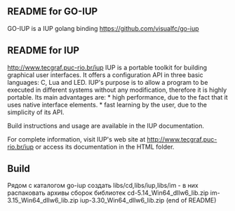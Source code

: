 ## README for GO-IUP
  GO-IUP is a IUP golang binding
  https://github.com/visualfc/go-iup


## README for IUP
  http://www.tecgraf.puc-rio.br/iup
  IUP is a portable toolkit for building graphical user interfaces. It offers a configuration API in three basic languages: C, Lua and LED. IUP's purpose is to allow a program to be executed in different systems without any modification, therefore it is highly portable. Its main advantages are:
    * high performance, due to the fact that it uses native interface elements.
    * fast learning by the user, due to the simplicity of its API.

  Build instructions and usage are available in the IUP documentation.

  For complete information, visit IUP's web site at http://www.tecgraf.puc-rio.br/iup
  or access its documentation in the HTML folder.

## Build

Рядом с каталогом go-iup
  создать libs/cd,libs/iup,libs/im - в них распаковать архивы сборок библиотек
  cd-5.14_Win64_dllw6_lib.zip
  im-3.15_Win64_dllw6_lib.zip
  iup-3.30_Win64_dllw6_lib.zip
(end of README)

